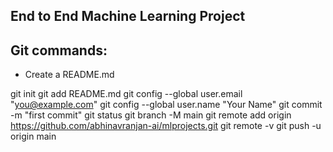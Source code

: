 ## End to End Machine Learning Project

## Git commands:

- Create a README.md

git init
git add README.md
git config --global user.email "you@example.com"
git config --global user.name "Your Name"
git commit -m "first commit"
git status
git branch -M main
git remote add origin https://github.com/abhinavranjan-ai/mlprojects.git
git remote -v
git push -u origin main